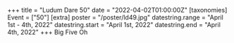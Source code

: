 +++
title = "Ludum Dare 50"
date = "2022-04-02T01:00:00Z"
[taxonomies]
Event = ["50"]
[extra]
poster = "/poster/ld49.jpg"
datestring.range = "April 1st - 4th, 2022"
datestring.start = "April 1st, 2022"
datestring.end = "April 4th, 2022"
+++
Big Five Oh